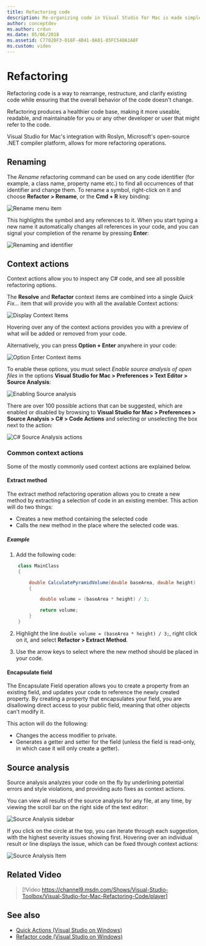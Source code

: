 ```yaml
---
title: Refactoring code
description: Re-organizing code in Visual Studio for Mac is made simple through the use of Source Analysis.
author: conceptdev
ms.author: crdun
ms.date: 05/06/2018
ms.assetid: C7782BF3-016F-4B41-8A81-85FC540A1A8F
ms.custom: video
---
```

# Refactoring

Refactoring code is a way to rearrange, restructure, and clarify existing code while ensuring that the overall behavior of the code doesn't change.

Refactoring produces a healthier code base, making it more useable, readable, and maintainable for you or any other developer or user that might refer to the code.

Visual Studio for Mac's integration with Roslyn, Microsoft's open-source .NET compiler platform, allows for more refactoring operations.

## Renaming

The *Rename* refactoring command can be used on any code identifier (for example, a class name, property name etc.) to find all occurrences of that identifier and change them. To rename a symbol, right-click on it and choose **Refactor > Rename**, or the **Cmd + R** key binding:

![Rename menu item](media/refactoring-renaming1.png)

This highlights the symbol and any references to it. When you start typing a new name it automatically changes all references in your code, and you can signal your completion of the rename by pressing **Enter**:

![Renaming and identifier](media/refactoring-renaming2.png)

## Context actions

Context actions allow you to inspect any C# code, and see all possible refactoring options.

The **Resolve** and **Refactor** context items are combined into a single *Quick Fix...* item that will provide you with all the available Context actions:

![Display Context Items](media/refactoring-context-action.png)

Hovering over any of the context actions provides you with a preview of what will be added or removed from your code.

Alternatively, you can press **Option + Enter** anywhere in your code:

![Option Enter Context items](media/refactoring-image2a.png)

To enable these options, you must select *Enable source analysis of open files* in the options **Visual Studio for Mac > Preferences > Text Editor > Source Analysis**:

![Enabling Source analysis](media/refactoring-options.png)

There are over 100 possible actions that can be suggested, which are enabled or disabled by browsing to **Visual Studio for Mac > Preferences > Source Analysis > C# > Code Actions** and selecting or unselecting the box next to the action:

![C# Source Analysis actions](media/refactoring-image3a.png)

### Common context actions

Some of the mostly commonly used context actions are explained below.

#### Extract method

The extract method refactoring operation allows you to create a new method by extracting a selection of code in an existing member. This action will do two things:

* Creates a new method containing the selected code
* Calls the new method in the place where the selected code was.

##### Example

1. Add the following code:

```csharp
    class MainClass
    {

        double CalculatePyramidVolume(double baseArea, double height)
        {

            double volume = (baseArea * height) / 3;

            return volume;
        }
    }
```

2. Highlight the line `double volume = (baseArea * height) / 3;`, right click on it, and select **Refactor > Extract Method**.

3. Use the arrow keys to select where the new method should be placed in your code.

#### Encapsulate field

The Encapsulate Field operation allows you to create a property from an existing field, and updates your code to reference the newly created property. By creating a property that encapsulates your field, you are disallowing direct access to your public field, meaning that other objects can't modify it.

This action will do the following:

* Changes the access modifier to private.
* Generates a getter and setter for the field (unless the field is read-only, in which case it will only create a getter).

## Source analysis

Source analysis analyzes your code on the fly by underlining potential errors and style violations, and providing auto fixes as context actions.

You can view all results of the source analysis for any file, at any time, by viewing the scroll bar on the right side of the text editor:

![Source Analysis sidebar](media/refactoring-image4a.png)

If you click on the circle at the top, you can iterate through each suggestion, with the highest severity issues showing first. Hovering over an individual result or line displays the issue, which can be fixed through context actions:

![Source Analysis Item](media/refactoring-image5.png)

## Related Video

> [!Video https://channel9.msdn.com/Shows/Visual-Studio-Toolbox/Visual-Studio-for-Mac-Refactoring-Code/player]

## See also

- [Quick Actions (Visual Studio on Windows)](/visualstudio/ide/quick-actions)
- [Refactor code (Visual Studio on Windows)](/visualstudio/ide/refactoring-in-visual-studio)